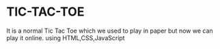 # TIC-TAC-TOE
It is a normal Tic Tac Toe which we used to play in paper but now we can play it online. using HTML,CSS,JavaScript
